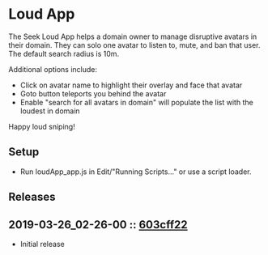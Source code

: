 # Loud App

The Seek Loud App helps a domain owner to manage disruptive avatars in their domain. They can solo one avatar to listen to, mute, and ban that user. The default search radius is 10m.

Additional options include: 
- Click on avatar name to highlight their overlay and face that avatar
- Goto button teleports you behind the avatar
- Enable "search for all avatars in domain" will populate the list with the loudest in domain

Happy loud sniping!

## Setup
- Run loudApp_app.js in Edit/"Running Scripts..." or use a script loader.

## Releases

## 2019-03-26_02-26-00 :: [603cff22](https://github.com/highfidelity/hifi-content/commit/603cff22)
- Initial release